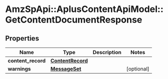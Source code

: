 # AmzSpApi::AplusContentApiModel::GetContentDocumentResponse

## Properties
Name | Type | Description | Notes
------------ | ------------- | ------------- | -------------
**content_record** | [**ContentRecord**](ContentRecord.md) |  | 
**warnings** | [**MessageSet**](MessageSet.md) |  | [optional] 


